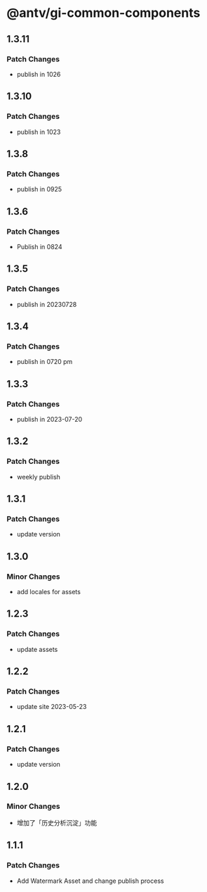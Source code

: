 # @antv/gi-common-components

## 1.3.11

### Patch Changes

- publish in 1026

## 1.3.10

### Patch Changes

- publish in 1023

## 1.3.8

### Patch Changes

- publish in 0925

## 1.3.6

### Patch Changes

- Publish in 0824

## 1.3.5

### Patch Changes

- publish in 20230728

## 1.3.4

### Patch Changes

- publish in 0720 pm

## 1.3.3

### Patch Changes

- publish in 2023-07-20

## 1.3.2

### Patch Changes

- weekly publish

## 1.3.1

### Patch Changes

- update version

## 1.3.0

### Minor Changes

- add locales for assets

## 1.2.3

### Patch Changes

- update assets

## 1.2.2

### Patch Changes

- update site 2023-05-23

## 1.2.1

### Patch Changes

- update version

## 1.2.0

### Minor Changes

- 增加了「历史分析沉淀」功能

## 1.1.1

### Patch Changes

- Add Watermark Asset and change publish process
